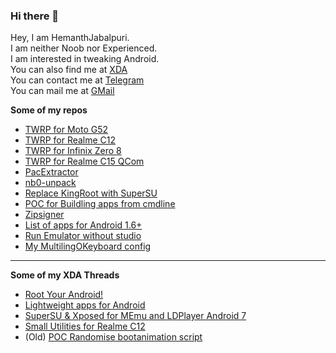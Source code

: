 ### Hi there 👋

<!--
**HemanthJabalpuri/HemanthJabalpuri** is a ✨ _special_ ✨ repository because its `README.md` (this file) appears on your GitHub profile.

Here are some ideas to get you started:

- 🔭 I’m currently working on ...
- 🌱 I’m currently learning ...
- 👯 I’m looking to collaborate on ...
- 🤔 I’m looking for help with ...
- 💬 Ask me about ...
- 📫 How to reach me: ...
- 😄 Pronouns: ...
- ⚡ Fun fact: ...
-->

Hey, I am HemanthJabalpuri.  
I am neither Noob nor Experienced.  
I am interested in tweaking Android.  
You can also find me at [XDA](https://forum.xda-developers.com/member.php?u=8953766)  
You can contact me at [Telegram](https://t.me/HemanthJabalpuri)  
You can mail me at [GMail](hemanthjabalpuri@gmail.com)

**Some of my repos**
- [TWRP for Moto G52](https://github.com/HemanthJabalpuri/twrp_motorola_rhode)
- [TWRP for Realme C12](https://github.com/HemanthJabalpuri/twrp_realme_RMX2185)
- [TWRP for Infinix Zero 8](https://github.com/HemanthJabalpuri/twrp_infinix_X687)
- [TWRP for Realme C15 QCom](https://github.com/HemanthJabalpuri/twrp_realme_RMX2195)
- [PacExtractor](https://github.com/HemanthJabalpuri/pacextractor)
- [nb0-unpack](https://github.com/HemanthJabalpuri/nb0-unpack)
- [Replace KingRoot with SuperSU](https://github.com/HemanthJabalpuri/Replace_KingRoot_with_SuperSU)
- [POC for Buildling apps from cmdline](https://github.com/HemanthJabalpuri/AndroidExplorer)
- [Zipsigner](https://github.com/HemanthJabalpuri/signapk)
- [List of apps for Android 1.6+](https://github.com/HemanthJabalpuri/AncientApps)
- [Run Emulator without studio](https://github.com/HemanthJabalpuri/AndroidEmulator_without_Studio)
- [My MultilingOKeyboard config](https://gist.github.com/HemanthJabalpuri/224fa54b46f6904eb8ee1dcad9c1be28)
<hr />

**Some of my XDA Threads**
- [Root Your Android!](https://forum.xda-developers.com/t/root-you-android.4203297/)
- [Lightweight apps for Android](https://forum.xda-developers.com/t/lightweight-apps.3803885/)
- [SuperSU & Xposed for MEmu and LDPlayer Android 7](https://forum.xda-developers.com/t/guide-magisk-supersu-and-xposed-for-memu-7-3-2-or-ldplayer-4-0-45.4222919/)
- [Small Utilities for Realme C12](https://forum.xda-developers.com/t/small-utilities-for-realme-c12.4267521/)
- (Old) [POC Randomise bootanimation script](https://forum.xda-developers.com/t/randomise-bootanimation-with-init-d-script.3888440/)
